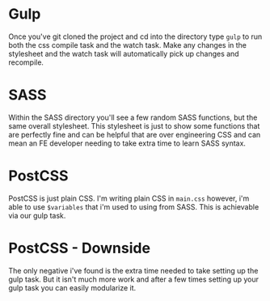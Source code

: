 # Gulp
Once you've git cloned the project and cd into the directory type `gulp` to run both the css compile task and the watch task.
Make any changes in the stylesheet and the watch task will automatically pick up changes and recompile.

# SASS
Within the SASS directory you'll see a few random SASS functions, but the same overall stylesheet.
This stylesheet is just to show some functions that are perfectly fine and can be helpful that are over engineering CSS and can mean an FE developer needing to take extra time to learn SASS syntax.

# PostCSS
PostCSS is just plain CSS. I'm writing plain CSS in `main.css` however, i'm able to use `$variables` that i'm used to using from SASS.
This is achievable via our gulp task.

# PostCSS - Downside
The only negative i've found is the extra time needed to take setting up the gulp task. But it isn't much more work and after a few times setting up your gulp task you can easily modularize it.
